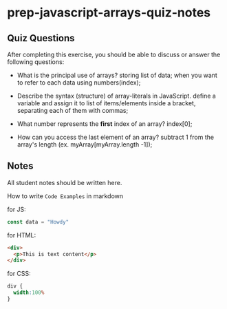# prep-javascript-arrays-quiz-notes



## Quiz Questions

After completing this exercise, you should be able to discuss or answer the following questions:

- What is the principal use of arrays?
storing list of data; when you want to refer to each data using numbers(index);

- Describe the syntax (structure) of array-literals in JavaScript.
define a variable and assign it to list of items/elements inside a bracket, separating each of them with commas;

- What number represents the **first** index of an array?
index[0];

- How can you access the last element of an array?
subtract 1 from the array's length (ex. myArray[myArray.length -1]);


## Notes

All student notes should be written here.


How to write `Code Examples` in markdown

for JS:
```javascript
const data = "Howdy"
```

for HTML:
```html
<div>
  <p>This is text content</p>
</div>
```

for CSS:
```css
div {
  width:100%
}
```
